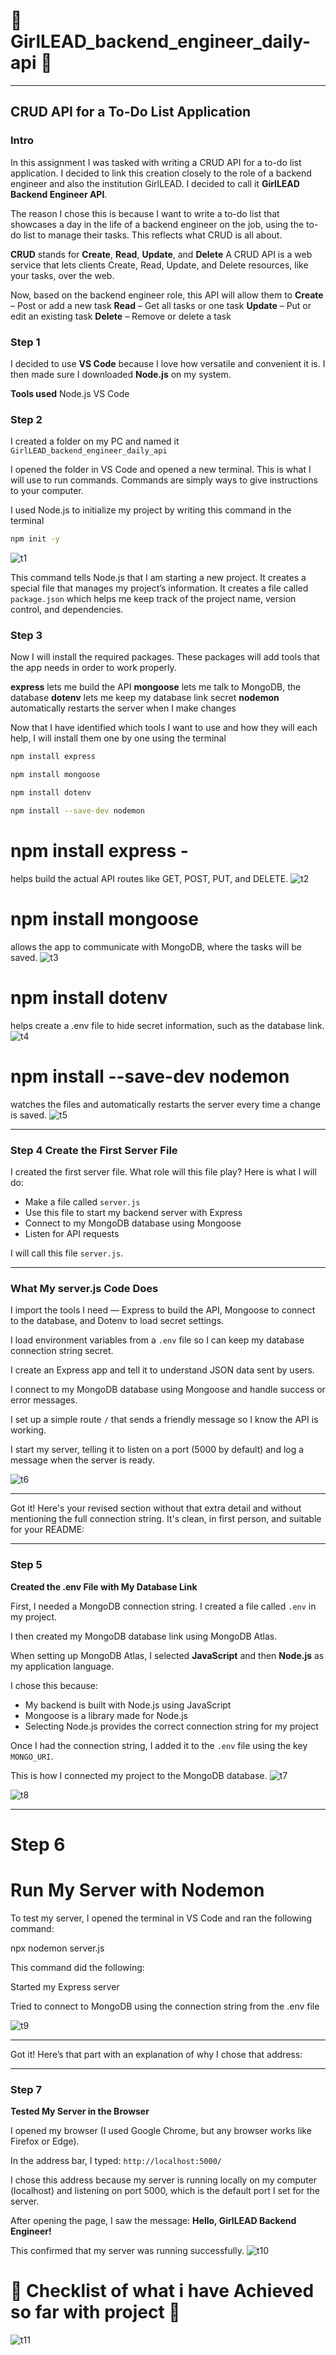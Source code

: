 # 🌸 GirlLEAD_backend_engineer_daily-api 🌸

---

## CRUD API for a To-Do List Application

### Intro

In this assignment I was tasked with writing a CRUD API for a to-do list application. I decided to link this creation closely to the role of a backend engineer and also the institution GirlLEAD. I decided to call it **GirlLEAD Backend Engineer API**.

The reason I chose this is because I want to write a to-do list that showcases a day in the life of a backend engineer on the job, using the to-do list to manage their tasks. This reflects what CRUD is all about.

**CRUD** stands for **Create**, **Read**, **Update**, and **Delete**
A CRUD API is a web service that lets clients Create, Read, Update, and Delete resources, like your tasks, over the web.

Now, based on the backend engineer role, this API will allow them to
**Create** – Post or add a new task
**Read** – Get all tasks or one task
**Update** – Put or edit an existing task
**Delete** – Remove or delete a task

### Step 1

I decided to use **VS Code** because I love how versatile and convenient it is. I then made sure I downloaded **Node.js** on my system.

**Tools used**
Node.js
VS Code

### Step 2

I created a folder on my PC and named it
`GirlLEAD_backend_engineer_daily_api`

I opened the folder in VS Code and opened a new terminal. This is what I will use to run commands. Commands are simply ways to give instructions to your computer.

I used Node.js to initialize my project by writing this command in the terminal

```bash
npm init -y

```
![t1](https://github.com/user-attachments/assets/264c938b-e5c3-45f4-ae73-fa33dad82f33)


This command tells Node.js that I am starting a new project. It creates a special file that manages my project’s information.
It creates a file called `package.json` which helps me keep track of the project name, version control, and dependencies.

### Step 3

Now I will install the required packages. These packages will add tools that the app needs in order to work properly.

**express** lets me build the API
**mongoose** lets me talk to MongoDB, the database
**dotenv** lets me keep my database link secret
**nodemon** automatically restarts the server when I make changes

Now that I have identified which tools I want to use and how they will each help, I will install them one by one using the terminal

```bash
npm install express

npm install mongoose

npm install dotenv

npm install --save-dev nodemon


```
# npm install express - 
helps build the actual API routes like GET, POST, PUT, and DELETE.
![t2](https://github.com/user-attachments/assets/81156e31-2d13-4fb7-bbb4-9c93d0d9b4c5)

# npm install mongoose
allows the app to communicate with MongoDB, where the tasks will be saved.
![t3](https://github.com/user-attachments/assets/547ab52c-87c1-4eee-858e-8262a5f0f5c4)

# npm install dotenv
helps create a .env file to hide secret information, such as the database link.
![t4](https://github.com/user-attachments/assets/51a07547-4684-41a6-997b-74e23cee529b)

# npm install --save-dev nodemon
watches the files and automatically restarts the server every time a change is saved.
![t5](https://github.com/user-attachments/assets/7311a086-440b-4e65-9ef2-bd346582d611)

---

### Step 4 Create the First Server File

I created the first server file. What role will this file play? Here is what I will do:

* Make a file called `server.js`
* Use this file to start my backend server with Express
* Connect to my MongoDB database using Mongoose
* Listen for API requests

I will call this file `server.js`.

---

### What My server.js Code Does

I import the tools I need — Express to build the API, Mongoose to connect to the database, and Dotenv to load secret settings.

I load environment variables from a `.env` file so I can keep my database connection string secret.

I create an Express app and tell it to understand JSON data sent by users.

I connect to my MongoDB database using Mongoose and handle success or error messages.

I set up a simple route `/` that sends a friendly message so I know the API is working.

I start my server, telling it to listen on a port (5000 by default) and log a message when the server is ready.

![t6](https://github.com/user-attachments/assets/ae7209d7-2206-4a96-8caa-398ac5102c20)

---
Got it! Here's your revised section without that extra detail and without mentioning the full connection string. It's clean, in first person, and suitable for your README:

---

### Step 5

**Created the .env File with My Database Link**

First, I needed a MongoDB connection string. I created a file called `.env` in my project.

I then created my MongoDB database link using MongoDB Atlas.

When setting up MongoDB Atlas, I selected **JavaScript** and then **Node.js** as my application language.

I chose this because:

* My backend is built with Node.js using JavaScript
* Mongoose is a library made for Node.js
* Selecting Node.js provides the correct connection string for my project

Once I had the connection string, I added it to the `.env` file using the key `MONGO_URI`.

This is how I connected my project to the MongoDB database.
![t7](https://github.com/user-attachments/assets/34d2f57b-fbb4-421e-93ee-3ef0d9942794)

![t8](https://github.com/user-attachments/assets/9380b079-2d6e-4225-8c57-3c4548110e1a)

---

# Step 6
# Run My Server with Nodemon

To test my server, I opened the terminal in VS Code and ran the following command:

npx nodemon server.js

This command did the following:

Started my Express server

Tried to connect to MongoDB using the connection string from the .env file

![t9](https://github.com/user-attachments/assets/be6ad320-92c3-4081-8920-1c12ccbdf52a)

---

Got it! Here’s that part with an explanation of why I chose that address:

---

### Step 7

**Tested My Server in the Browser**

I opened my browser (I used Google Chrome, but any browser works like Firefox or Edge).

In the address bar, I typed:
`http://localhost:5000/`

I chose this address because my server is running locally on my computer (localhost) and listening on port 5000, which is the default port I set for the server.

After opening the page, I saw the message:
**Hello, GirlLEAD Backend Engineer!**

This confirmed that my server was running successfully.
![t10](https://github.com/user-attachments/assets/c3641076-25e8-42b5-a43a-1e88901a5f13)

# 🌸 Checklist of what i have Achieved so far with project 🌸

![t11](https://github.com/user-attachments/assets/4a8f7684-fbcc-46a2-adc9-a0b94baa2afb)

